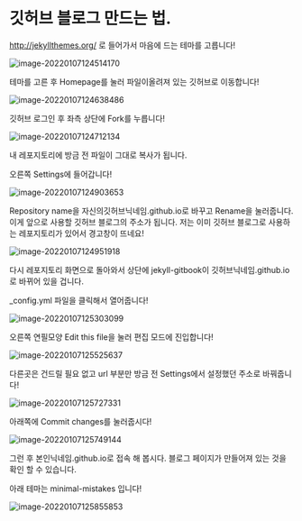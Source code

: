 # 깃허브 블로그 만드는 법.

http://jekyllthemes.org/ 로 들어가서 마음에 드는 테마를 고릅니다!

![image-20220107124514170](../images/2022-01-06-github-make/image-20220107124514170.png)



테마를 고른 후 Homepage를 눌러 파일이올려져 있는 깃허브로 이동합니다!

![image-20220107124638486](../images/2022-01-06-github-make/image-20220107124638486.png)



깃허브 로그인 후 좌측 상단에 Fork를 누릅니다!

![image-20220107124712134](../images/2022-01-06-github-make/image-20220107124712134.png)



 내 레포지토리에 방금 전 파일이 그대로 복사가 됩니다.

오른쪽 Settings에 들어갑니다!

![image-20220107124903653](../images/2022-01-06-github-make/image-20220107124903653.png)



Repository name을 자신의깃허브닉네임.github.io로 바꾸고 Rename을 눌러줍니다. 이게 앞으로 사용할 깃허브 블로그의 주소가 됩니다. 저는 이미 깃허브 블로그로 사용하는 레포지토리가 있어서 경고창이 뜨네요!

![image-20220107124951918](../images/2022-01-06-github-make/image-20220107124951918.png)



다시  레포지토리 화면으로 돌아와서 상단에 jekyll-gitbook이 깃허브닉네임.github.io로 바뀌어 있을 겁니다.

  _config.yml 파일을 클릭해서 열어줍니다!

![image-20220107125303099](../images/2022-01-06-github-make/image-20220107125303099.png)

오른쪽 연필모양 Edit this file을 눌러 편집 모드에 진입합니다!

![image-20220107125525637](../images/2022-01-06-github-make/image-20220107125525637.png)



다른곳은 건드릴 필요 없고 url 부분만 방금 전 Settings에서 설정했던 주소로 바꿔줍니다!

![image-20220107125727331](../images/2022-01-06-github-make/image-20220107125727331.png)



아래쪽에 Commit changes를 눌러줍시다!

![image-20220107125749144](../images/2022-01-06-github-make/image-20220107125749144.png)

그런 후 본인닉네임.github.io로 접속 해 봅시다. 블로그 페이지가 만들어져 있는 것을 확인 할 수 있습니다.

아래 테마는 minimal-mistakes 입니다!

![image-20220107125855853](../images/2022-01-06-github-make/image-20220107125855853.png)

